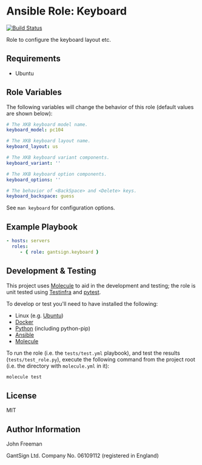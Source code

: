 Ansible Role: Keyboard
======================

[![Build Status](https://travis-ci.org/gantsign/ansible-role-keyboard.svg?branch=master)](https://travis-ci.org/gantsign/ansible-role-keyboard)

Role to configure the keyboard layout etc.

Requirements
------------

* Ubuntu

Role Variables
--------------

The following variables will change the behavior of this role (default values
are shown below):

```yaml
# The XKB keyboard model name.
keyboard_model: pc104

# The XKB keyboard layout name.
keyboard_layout: us

# The XKB keyboard variant components.
keyboard_variant: ''

# The XKB keyboard option components.
keyboard_options: ''

# The behavior of <BackSpace> and <Delete> keys.
keyboard_backspace: guess
```

See `man keyboard` for configuration options.

Example Playbook
----------------

```yaml
- hosts: servers
  roles:
     - { role: gantsign.keyboard }
```

Development & Testing
---------------------

This project uses [Molecule](http://molecule.readthedocs.io/) to aid in the
development and testing; the role is unit tested using
[Testinfra](http://testinfra.readthedocs.io/) and
[pytest](http://docs.pytest.org/).

To develop or test you'll need to have installed the following:

* Linux (e.g. [Ubuntu](http://www.ubuntu.com/))
* [Docker](https://www.docker.com/)
* [Python](https://www.python.org/) (including python-pip)
* [Ansible](https://www.ansible.com/)
* [Molecule](http://molecule.readthedocs.io/)

To run the role (i.e. the `tests/test.yml` playbook), and test the results
(`tests/test_role.py`), execute the following command from the project root
(i.e. the directory with `molecule.yml` in it):

```bash
molecule test
```

License
-------

MIT

Author Information
------------------

John Freeman

GantSign Ltd.
Company No. 06109112 (registered in England)
